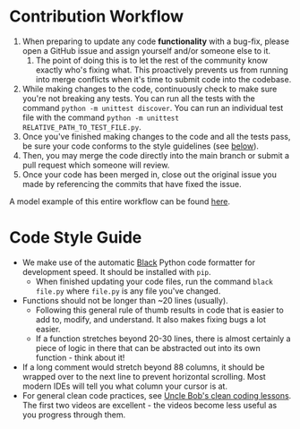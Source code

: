 # Contribution Workflow

1. When preparing to update any code **functionality** with a bug-fix, please open a GitHub issue and assign yourself and/or someone else to it.
   1. The point of doing this is to let the rest of the community know exactly who's fixing what. This proactively prevents us from running into merge conflicts when it's time to submit code into the codebase.
1. While making changes to the code, continuously check to make sure you're not breaking any tests. You can run all the tests with the command `python -m unittest discover`. You can run an individual test file with the command `python -m unittest RELATIVE_PATH_TO_TEST_FILE.py`.
1. Once you've finished making changes to the code and all the tests pass, be sure your code conforms to the style guidelines (see [below](#code-style-guide)).
1. Then, you may merge the code directly into the main branch or submit a pull request which someone will review.
1. Once your code has been merged in, close out the original issue you made by referencing the commits that have fixed the issue.

A model example of this entire workflow can be found [here](https://github.com/AI4Finance-Foundation/ElegantRL/issues/116).

# Code Style Guide

- We make use of the automatic [Black](https://black.readthedocs.io/en/stable/) Python code formatter for development speed. It should be installed with `pip`.
  - When finished updating your code files, run the command `black file.py` where `file.py` is any file you've changed.
- Functions should not be longer than ~20 lines (usually).
  - Following this general rule of thumb results in code that is easier to add to, modify, and understand. It also makes fixing bugs a lot easier.
  - If a function stretches beyond 20-30 lines, there is almost certainly a piece of logic in there that can be abstracted out into its own function - think about it!
- If a long comment would stretch beyond 88 columns, it should be wrapped over to the next line to prevent horizontal scrolling. Most modern IDEs will tell you what column your cursor is at.
- For general clean code practices, see [Uncle Bob's clean coding lessons](https://www.youtube.com/playlist?list=PLmmYSbUCWJ4x1GO839azG_BBw8rkh-zOj). The first two videos are excellent - the videos become less useful as you progress through them.
